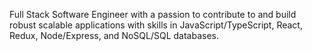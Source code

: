 Full Stack Software Engineer with a passion to contribute to and build robust scalable applications with skills in JavaScript/TypeScript, React, Redux, Node/Express, and NoSQL/SQL databases.

<!---
GaryB93/GaryB93 is a ✨ special ✨ repository because its `README.md` (this file) appears on your GitHub profile.
You can click the Preview link to take a look at your changes.
--->
